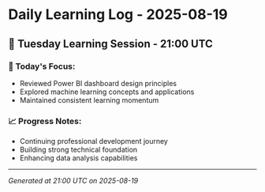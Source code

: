 # Daily Learning Log - 2025-08-19

## 📅 Tuesday Learning Session - 21:00 UTC

### 🎯 Today's Focus:
- Reviewed Power BI dashboard design principles
- Explored machine learning concepts and applications
- Maintained consistent learning momentum

### 📈 Progress Notes:
- Continuing professional development journey
- Building strong technical foundation
- Enhancing data analysis capabilities

---
*Generated at 21:00 UTC on 2025-08-19*
